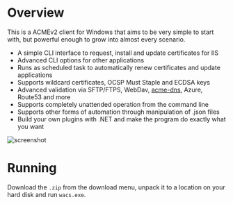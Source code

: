 # Overview
This is a ACMEv2 client for Windows that aims to be very simple to start with, but powerful enough to grow into almost every scenario.

- A simple CLI interface to request, install and update certificates for IIS
- Advanced CLI options for other applications
- Runs as scheduled task to automatically renew certificates and update applications
- Supports wildcard certificates, OCSP Must Staple and ECDSA keys
- Advanced validation via SFTP/FTPS, WebDav, [acme-dns](https://github.com/joohoi/acme-dns), Azure, Route53 and more
- Supports completely unattended operation from the command line
- Supports other forms of automation through manipulation of .json files
- Build your own plugins with .NET and make the program do exactly what you want

![screenshot](https://i.imgur.com/vRXYw9V.png)

# Running
Download the `.zip` from the download menu, unpack it to a location on your hard disk and run `wacs.exe`.